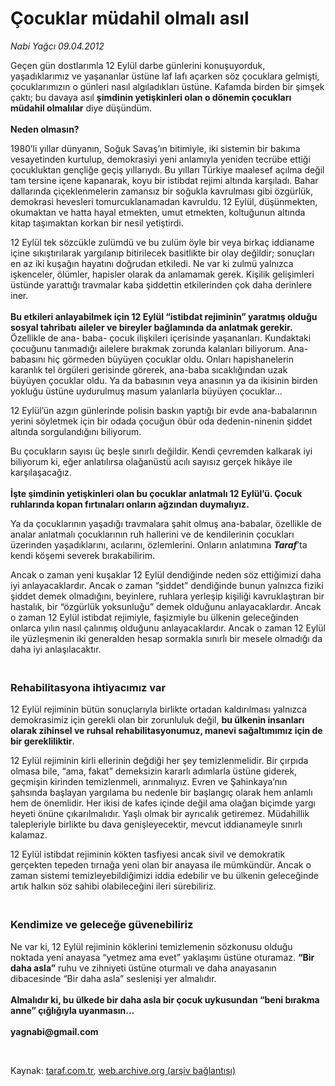 # Çocuklar müdahil olmalı asıl

*Nabi Yağcı 09.04.2012*

<div class="yazi"><p>Geçen gün dostlarımla 12 Eylül darbe günlerini konuşuyorduk, yaşadıklarımız ve yaşananlar üstüne laf lafı açarken söz çocuklara gelmişti, çocuklarımızın o günleri nasıl algıladıkları üstüne. Kafamda birden bir şimşek çaktı; bu davaya asıl <b>şimdinin yetişkinleri olan o dönemin çocukları müdahil olmalılar</b> diye düşündüm.<br/><br/><b>Neden olmasın?</b></p>
<p>1980’li yıllar dünyanın, Soğuk Savaş’ın bitimiyle, iki sistemin bir bakıma vesayetinden kurtulup, demokrasiyi yeni anlamıyla yeniden tecrübe ettiği çocukluktan gençliğe geçiş yıllarıydı. Bu yılları Türkiye maalesef açılma değil tam tersine içene kapanarak, koyu bir istibdat rejimi altında karşıladı. Bahar dallarında çiçeklenmelerin zamansız bir soğukla kavrulması gibi özgürlük, demokrasi hevesleri tomurcuklanamadan kavruldu. 12 Eylül, düşünmekten, okumaktan ve hatta hayal etmekten, umut etmekten, koltuğunun altında kitap taşımaktan korkan bir nesil yetiştirdi. </p>
<p>12 Eylül tek sözcükle zulümdü ve bu zulüm öyle bir veya birkaç iddianame içine sıkıştırılarak yargılanıp bitirilecek basitlikte bir olay değildir; sonuçları en az iki kuşağın hayatını doğrudan etkiledi. Ne var ki zulmü yalnızca işkenceler, ölümler, hapisler olarak da anlamamak gerek. Kişilik gelişimleri üstünde yarattığı travmalar kaba şiddettin etkilerinden çok daha derinlere iner.<br/><br/><b>Bu etkileri anlayabilmek için 12 Eylül “istibdat rejiminin” yaratmış olduğu sosyal tahribatı aileler ve bireyler bağlamında da anlatmak gerekir.</b> Özellikle de ana- baba- çocuk ilişkileri içerisinde yaşananları. Kundaktaki çocuğunu tanımadığı ailelere bırakmak zorunda kalanları biliyorum. Ana-babasını hiç görmeden büyüyen çocuklar oldu. Onları hapishanelerin karanlık tel örgüleri gerisinde görerek, ana-baba sıcaklığından uzak büyüyen çocuklar oldu. Ya da babasının veya anasının ya da ikisinin birden yokluğu üstüne uydurulmuş masum yalanlarla büyüyen çocuklar... </p>
<p>12 Eylül’ün azgın günlerinde polisin baskın yaptığı bir evde ana-babalarının yerini söyletmek için bir odada çocuğun öbür oda dedenin-ninenin şiddet altında sorgulandığını biliyorum. </p>
<p>Bu çocukların sayısı üç beşle sınırlı değildir. Kendi çevremden kalkarak iyi biliyorum ki, eğer anlatılırsa olağanüstü acılı sayısız gerçek hikâye ile karşılaşacağız.<br/><br/><b>İşte şimdinin yetişkinleri olan bu çocuklar anlatmalı 12 Eylül’ü. Çocuk ruhlarında kopan fırtınaları onların ağzından duymalıyız. </b></p>
<p>Ya da çocuklarının yaşadığı travmalara şahit olmuş ana-babalar, özellikle de analar anlatmalı çocuklarının ruh hallerini ve de kendilerinin çocukları üzerinden yaşadıklarını, acılarını, özlemlerini. Onların anlatımına <b><i>Taraf</i></b>’ta kendi köşemi severek bırakabilirim.</p>
<p>Ancak o zaman yeni kuşaklar 12 Eylül dendiğinde neden söz ettiğimizi daha iyi anlayacaklardır. Ancak o zaman “şiddet” dendiğinde bunun yalnızca fiziki şiddet demek olmadığını, beyinlere, ruhlara yerleşip kişiliği kavruklaştıran bir hastalık, bir “özgürlük yoksunluğu” demek olduğunu anlayacaklardır. Ancak o zaman 12 Eylül istibdat rejimiyle, faşizmiyle bu ülkenin geleceğinden onlarca yılın nasıl çalınmış olduğunu anlayacaklardır. Ancak o zaman 12 Eylül ile yüzleşmenin iki generalden hesap sormakla sınırlı bir mesele olmadığı da daha iyi anlaşılacaktır.<br/></p>
<p></p>
<h3><br/>Rehabilitasyona ihtiyacımız var</h3>
<p>12 Eylül rejiminin bütün sonuçlarıyla birlikte ortadan kaldırılması yalnızca demokrasimiz için gerekli olan bir zorunluluk değil, <b>bu ülkenin insanları olarak zihinsel ve ruhsal rehabilitasyonumuz, manevi sağaltımımız için de bir gerekliliktir</b>.</p>
<p>12 Eylül rejiminin kirli ellerinin değdiği her şey temizlenmelidir. Bir çırpıda olmasa bile, “ama, fakat” demeksizin kararlı adımlarla üstüne giderek, geçmişin kirinden temizlenmeli, arınmalıyız. Evren ve Şahinkaya’nın şahsında başlayan yargılama bu nedenle bir başlangıç olarak hem anlamlı hem de önemlidir. Her ikisi de kafes içinde değil ama olağan biçimde yargı heyeti önüne çıkarılmalıdır. Yaşlı olmak bir ayrıcalık getiremez. Müdahillik talepleriyle birlikte bu dava genişleyecektir, mevcut iddianameyle sınırlı kalamaz. </p>
<p>12 Eylül istibdat rejiminin kökten tasfiyesi ancak sivil ve demokratik gerçekten tepeden tırnağa yeni olan bir anayasa ile mümkündür. Ancak o zaman sistemi temizleyebildiğimizi iddia edebilir ve bu ülkenin geleceğinde artık halkın söz sahibi olabileceğini ileri sürebiliriz.<br/></p>
<p></p>
<h3><br/>Kendimize ve geleceğe güvenebiliriz</h3>
<p>Ne var ki, 12 Eylül rejiminin köklerini temizlemenin sözkonusu olduğu noktada yeni anayasa “yetmez ama evet” yaklaşımı üstüne oturamaz. <b>“Bir daha asla”</b> ruhu ve zihniyeti üstüne oturmalı ve daha anayasanın dibacesinde “Bir daha asla” seslenişi yer almalıdır.<br/><br/><b>Almalıdır ki, bu ülkede bir daha asla bir çocuk uykusundan “beni bırakma anne” çığlığıyla uyanmasın...<br/><br/></b><b>yagnabi@gmail.com</b></p>
<p><b> </b></p>
</div>

Kaynak: [taraf.com.tr](http://www.taraf.com.tr/nabi-yagci/makale-cocuklar-mudahil-olmali-asil.htm), [web.archive.org (arşiv bağlantısı)](http://web.archive.org/web/20131107115343/http://www.taraf.com.tr/nabi-yagci/makale-cocuklar-mudahil-olmali-asil.htm)
